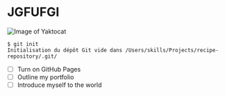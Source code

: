 # JGFUFGI
![Image of Yaktocat](https://octodex.github.com/images/yaktocat.png)

```
$ git init
Initialisation du dépôt Git vide dans /Users/skills/Projects/recipe-repository/.git/
```
- [ ] Turn on GitHub Pages
- [ ] Outline my portfolio
- [ ] Introduce myself to the world
